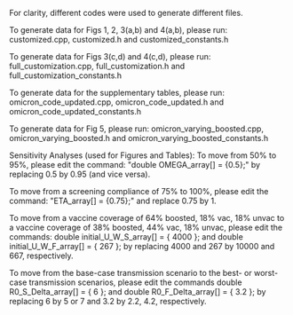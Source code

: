 For clarity, different codes were used to generate different files. 

To generate data for Figs 1, 2, 3(a,b) and 4(a,b), please run: customized.cpp, customized.h and customized_constants.h 

To generate data for Figs 3(c,d) and 4(c,d), please run: full_customization.cpp, full_customization.h and full_customization_constants.h 

To generate data for the supplementary tables, please run: omicron_code_updated.cpp, omicron_code_updated.h and omicron_code_updated_constants.h 

To generate data for Fig 5, please run: omicron_varying_boosted.cpp, omicron_varying_boosted.h and omicron_varying_boosted_constants.h



Sensitivity Analyses (used for Figures and Tables):
To move from 50% to 95%, please edit the command: "double OMEGA_array[] = {0.5};" by replacing 0.5 by 0.95 (and vice versa). 

To move from a screening compliance of 75% to 100%, please edit the command: "ETA_array[] = {0.75};" and replace 0.75 by 1.

To move from a vaccine coverage of 64% boosted, 18% vac, 18% unvac to a vaccine coverage of 38% boosted, 44% vac, 18% unvac, please edit the commands: double initial_U_W_S_array[] = { 4000 }; and double initial_U_W_F_array[] = { 267 }; by replacing 4000 and 267 by 10000 and 667, respectively.

To move from the base-case transmission scenario to the best- or worst-case transmission scenarios, please edit the commands double R0_S_Delta_array[] = { 6 }; and  double R0_F_Delta_array[] = { 3.2 }; by replacing 6 by 5 or 7 and 3.2 by 2.2, 4.2, respectively.

